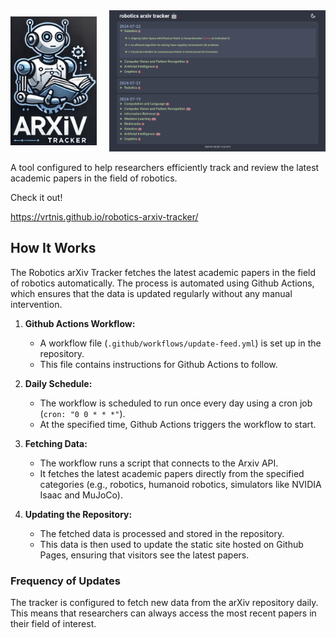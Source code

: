 
<div style="display: flex; justify-content: center; align-items: center;">
    <div style="margin-right: 20px;">
        <img src="imgs/readme/robotics_arxiv_tracker.png" alt="Robotics Arxiv Tracker" width="200px" />
    </div>
    <div>
        <img src="imgs/readme/readme_tracker_cover.png" alt="Readme cover" width="500px" />
    </div>
</div>

<p>A tool configured to help researchers efficiently track and review the latest academic papers in the field of robotics.</p>

<p>Check it out!</p>

<p><a href="https://vrtnis.github.io/robotics-arxiv-tracker/">https://vrtnis.github.io/robotics-arxiv-tracker/</a></p>

## **How It Works**

The Robotics arXiv Tracker fetches the latest academic papers in the field of robotics automatically. The process is automated using Github Actions, which ensures that the data is updated regularly without any manual intervention.


1. **Github Actions Workflow:**
    - A workflow file (`.github/workflows/update-feed.yml`) is set up in the repository.
    - This file contains instructions for Github Actions to follow.

2. **Daily Schedule:**
    - The workflow is scheduled to run once every day using a cron job (`cron: "0 0 * * *"`).
    - At the specified time, Github Actions triggers the workflow to start.

3. **Fetching Data:**
    - The workflow runs a script that connects to the Arxiv API.
    - It fetches the latest academic papers directly from the specified categories (e.g., robotics, humanoid robotics, simulators like NVIDIA Isaac and MuJoCo).

4. **Updating the Repository:**
    - The fetched data is processed and stored in the repository.
    - This data is then used to update the static site hosted on Github Pages, ensuring that visitors see the latest papers.

### **Frequency of Updates**

The tracker is configured to fetch new data from the arXiv repository daily. This means that researchers can always access the most recent papers in their field of interest.


